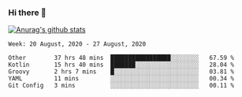 ### Hi there 👋

[![Anurag's github stats](https://github-readme-stats.vercel.app/api?username=jinserrr&show_icons=true)](https://github.com/anuraghazra/github-readme-stats)


<!--START_SECTION:waka-->
```text
Week: 20 August, 2020 - 27 August, 2020

Other        37 hrs 48 mins  █████████████████░░░░░░░░   67.59 % 
Kotlin       15 hrs 40 mins  ███████░░░░░░░░░░░░░░░░░░   28.04 % 
Groovy       2 hrs 7 mins    █░░░░░░░░░░░░░░░░░░░░░░░░   03.81 % 
YAML         11 mins         ░░░░░░░░░░░░░░░░░░░░░░░░░   00.34 % 
Git Config   3 mins          ░░░░░░░░░░░░░░░░░░░░░░░░░   00.11 % 
```
<!--END_SECTION:waka-->
